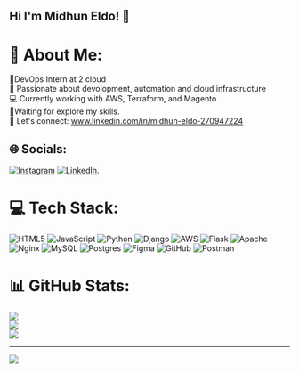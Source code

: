 ## Hi I'm Midhun Eldo! 👋

# 💫 About Me:
🚀DevOps Intern at 2 cloud<br>🔧 Passionate about devolopment, automation and cloud infrastructure<br>💻 Currently working with AWS, Terraform, and Magento<br>🌱Waiting for explore my skills.<br>🔗 Let's connect: www.linkedin.com/in/midhun-eldo-270947224<br>


## 🌐 Socials:
[![Instagram](https://img.shields.io/badge/Instagram-%23E4405F.svg?logo=Instagram&logoColor=white)](https://instagram.com/midhuneldo) [![LinkedIn](https://img.shields.io/badge/LinkedIn-%230077B5.svg?logo=linkedin&logoColor=white)](www.linkedin.com/in/midhun-eldo-270947224).

# 💻 Tech Stack:
![HTML5](https://img.shields.io/badge/html5-%23E34F26.svg?style=for-the-badge&logo=html5&logoColor=white) ![JavaScript](https://img.shields.io/badge/javascript-%23323330.svg?style=for-the-badge&logo=javascript&logoColor=%23F7DF1E) ![Python](https://img.shields.io/badge/python-3670A0?style=for-the-badge&logo=python&logoColor=ffdd54) ![Django](https://img.shields.io/badge/django-%23092E20.svg?style=for-the-badge&logo=django&logoColor=white) ![AWS](https://img.shields.io/badge/AWS-%23FF9900.svg?style=for-the-badge&logo=amazon-aws&logoColor=white) ![Flask](https://img.shields.io/badge/flask-%23000.svg?style=for-the-badge&logo=flask&logoColor=white) ![Apache](https://img.shields.io/badge/apache-%23D42029.svg?style=for-the-badge&logo=apache&logoColor=white) ![Nginx](https://img.shields.io/badge/nginx-%23009639.svg?style=for-the-badge&logo=nginx&logoColor=white) ![MySQL](https://img.shields.io/badge/mysql-4479A1.svg?style=for-the-badge&logo=mysql&logoColor=white) ![Postgres](https://img.shields.io/badge/postgres-%23316192.svg?style=for-the-badge&logo=postgresql&logoColor=white) ![Figma](https://img.shields.io/badge/figma-%23F24E1E.svg?style=for-the-badge&logo=figma&logoColor=white) ![GitHub](https://img.shields.io/badge/github-%23121011.svg?style=for-the-badge&logo=github&logoColor=white) ![Postman](https://img.shields.io/badge/Postman-FF6C37?style=for-the-badge&logo=postman&logoColor=white)
# 📊 GitHub Stats:
![](https://github-readme-stats.vercel.app/api?username=MidhunEldo&theme=radical&hide_border=true&include_all_commits=true&count_private=true)<br/>
![](https://github-readme-streak-stats.herokuapp.com/?user=MidhunEldo&theme=radical&hide_border=true)<br/>
![](https://github-readme-stats.vercel.app/api/top-langs/?username=MidhunEldo&theme=radical&hide_border=true&include_all_commits=true&count_private=true&layout=compact)

---
[![](https://visitcount.itsvg.in/api?id=MidhunEldo&icon=0&color=0)](https://visitcount.itsvg.in)

<!-- Proudly created with GPRM ( https://gprm.itsvg.in ) -->

